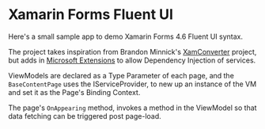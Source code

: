 # Xamarin Forms Fluent UI

Here's a small sample app to demo Xamarin Forms 4.6 Fluent UI syntax.

The project takes inspiration from Brandon Minnick's [XamConverter](https://github.com/brminnick/XamConverter) project, but adds in [Microsoft Extensions](https://github.com/dotnet/extensions) to allow Dependency Injection of services.

ViewModels are declared as a Type Parameter of each page, and the `BaseContentPage` uses the IServiceProvider, to new up an instance of the VM and set it as the Page's Binding Context.

The page's `OnAppearing` method, invokes a method in the ViewModel so that data fetching can be triggered post page-load.
